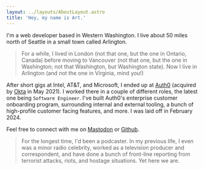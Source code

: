 ```yaml
---
layout: ../layouts/AboutLayout.astro
title: 'Hey, my name is Art.'
---
```


I'm a web developer based in Western Washington. I live about 50 miles north of Seattle in a small town called Arlington.

> For a while, I lived in London (not that one, but the one in Ontario, Canada) before moving to Vancouver (not that one, but the one in Washington; not that Washington, but Washington state). Now I live in Arlington (and not the one in Virginia, mind you!)

After short gigs at Intel, AT&T, and Microsoft, I ended up at [Auth0](https://auth0.com/) (acquired by [Okta](https://okta.com) in May 2021). I worked there in a couple of different roles, the latest one being `Software Engineer`. I've built Auth0's enterprise customer onboarding program, surrounding internal and external tooling, a bunch of high-profile customer facing features, and more. I was laid off in February 2024.

Feel free to connect with me on [Mastodon](https://lounge.town/@rosnovsky) or [Github](https://github.com/rosnovsky).

> For the longest time, I'd been a podcaster. In my previous life, I even was a minor radio celebrity, worked as a television producer and correspondent, and have done a bunch of front-line reporting from terrorist attacks, riots, and hostage situations. Yet here we are.
